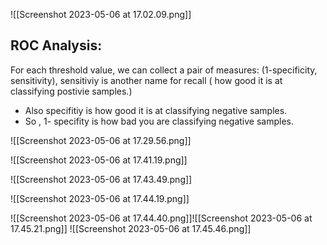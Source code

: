 ![[Screenshot 2023-05-06 at 17.02.09.png]]


## ROC Analysis:
For each threshold value, we can collect a pair of measures:
(1-specificity, sensitivity), sensitiviy is another name for recall ( how good it is at classifying postivie samples.) 
- Also specifitiy is how good it is at classifying negative samples.
- So , 1- specifity is how bad you are classifying negative samples.

![[Screenshot 2023-05-06 at 17.29.56.png]]

![[Screenshot 2023-05-06 at 17.41.19.png]]



![[Screenshot 2023-05-06 at 17.43.49.png]]


![[Screenshot 2023-05-06 at 17.44.19.png]]

![[Screenshot 2023-05-06 at 17.44.40.png]]![[Screenshot 2023-05-06 at 17.45.21.png]]
![[Screenshot 2023-05-06 at 17.45.46.png]]

